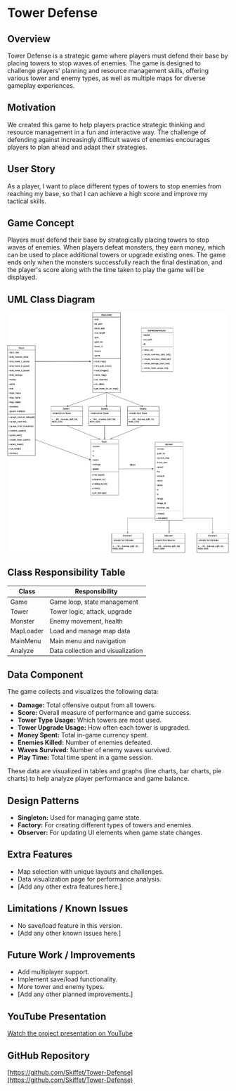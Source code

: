 # Tower Defense

## Overview

Tower Defense is a strategic game where players must defend their base by placing towers to stop waves of enemies. The game is designed to challenge players' planning and resource management skills, offering various tower and enemy types, as well as multiple maps for diverse gameplay experiences.

## Motivation

We created this game to help players practice strategic thinking and resource management in a fun and interactive way. The challenge of defending against increasingly difficult waves of enemies encourages players to plan ahead and adapt their strategies.

## User Story

As a player, I want to place different types of towers to stop enemies from reaching my base, so that I can achieve a high score and improve my tactical skills.

## Game Concept

Players must defend their base by strategically placing towers to stop waves of enemies. When players defeat monsters, they earn money, which can be used to place additional towers or upgrade existing ones. The game ends only when the monsters successfully reach the final destination, and the player's score along with the time taken to play the game will be displayed.

## UML Class Diagram

![UML Diagram](https://raw.githubusercontent.com/Skiffet/Tower-Defense/main/Diagram.jpg)

## Class Responsibility Table

| Class      | Responsibility                        |
|------------|---------------------------------------|
| Game       | Game loop, state management           |
| Tower      | Tower logic, attack, upgrade          |
| Monster    | Enemy movement, health        |
| MapLoader  | Load and manage map data              |
| MainMenu   | Main menu and navigation              |
| Analyze    | Data collection and visualization     |

## Data Component

The game collects and visualizes the following data:
- **Damage:** Total offensive output from all towers.
- **Score:** Overall measure of performance and game success.
- **Tower Type Usage:** Which towers are most used.
- **Tower Upgrade Usage:** How often each tower is upgraded.
- **Money Spent:** Total in-game currency spent.
- **Enemies Killed:** Number of enemies defeated.
- **Waves Survived:** Number of enemy waves survived.
- **Play Time:** Total time spent in a game session.

These data are visualized in tables and graphs (line charts, bar charts, pie charts) to help analyze player performance and game balance.

## Design Patterns

- **Singleton:** Used for managing game state.
- **Factory:** For creating different types of towers and enemies.
- **Observer:** For updating UI elements when game state changes.

## Extra Features

- Map selection with unique layouts and challenges.
- Data visualization page for performance analysis.
- [Add any other extra features here.]

## Limitations / Known Issues

- No save/load feature in this version.
- [Add any other known issues here.]

## Future Work / Improvements

- Add multiplayer support.
- Implement save/load functionality.
- More tower and enemy types.
- [Add any other planned improvements.]

## YouTube Presentation

[Watch the project presentation on YouTube](https://youtu.be/XCsNagxhAAg)

## GitHub Repository

[https://github.com/Skiffet/Tower-Defense](https://github.com/Skiffet/Tower-Defense)